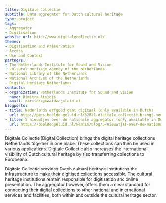 ```yaml
---
title: Digitale Collectie
subtitle: Data aggregator for Dutch cultural heritage
type: project
tags:
- Aggregator
- Digitisation
website_url: http://www.digitalecollectie.nl/
themes:
- Digitisation and Preservation
- Access
- Use and Context
partners:
- The Netherlands Institute for Sound and Vision
- Cultural Heritage Agency of the Netherlands
- National Library of the Netherlands
- National Archives of the Netherlands
- Digital Heritage Netherlands
contacts:
- organization: Netherlands Institute for Sound and Vision
  name: Dimitra Atsidis
  email: datsidis@beeldengeluid.nl
blogposts:
- title: Nederlands erfgoed gaat digitaal (only available in Dutch)
  url: http://pers.beeldengeluid.nl/32821-digitale-collectie-brengt-nederlandse-erfgoedmetadata-samen
- title: 5 nieuwtjes over de nationale aggregator (only available in Dutch)
  url: https://beeldengeluid.nl/kennis/blog/5-nieuwtjes-over-de-nationale-aggregator
---
```


Digitale Collectie (Digital Collection) brings the digital heritage collections Netherlands together in one place. These collections can then be used in various applications. Digitale Collectie also increases the international visibility of Dutch cultural heritage by also transferring collections to Europeana.

Digitale Collectie provides Dutch cultural heritage institutions the infrastructure to make their digitised collections accessible. The cultural heritage institutions remain responsible for digitisation and online presentation. The aggregator however, offers them a clear standard for connecting their digital collections to other national and international services and facilities, both within and outside the cultural heritage sector.
